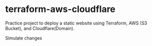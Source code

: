 # terraform-aws-cloudflare

Practice project to deploy a static website using Terraform, AWS (S3 Bucket), and Cloudflare(Domain).

Simulate changes
